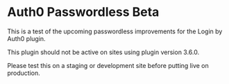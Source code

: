 # Auth0 Passwordless Beta

This is a test of the upcoming passwordless improvements for the Login by Auth0 plugin. 

This plugin should not be active on sites using plugin version 3.6.0. 

Please test this on a staging or development site before putting live on production.

